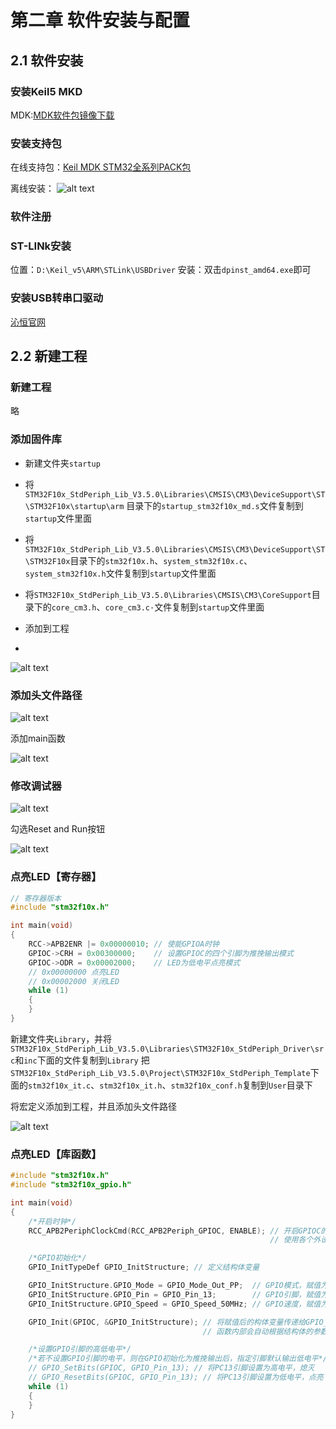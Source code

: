 # 第二章 软件安装与配置

## 2.1 软件安装

### 安装Keil5 MKD

MDK:[MDK软件包镜像下载](https://blog.csdn.net/Simon223/article/details/105090189)

### 安装支持包

在线支持包：[Keil MDK STM32全系列PACK包](https://blog.csdn.net/Simon223/article/details/105090189/)

离线安装：
![alt text](../imgs/install_pack.png)

### 软件注册

### ST-LINk安装
位置：`D:\Keil_v5\ARM\STLink\USBDriver`
安装：双击`dpinst_amd64.exe`即可

### 安装USB转串口驱动

[沁恒官网](https://www.wch.cn/downloads/file/65.html?time=2024-11-30%2017:16:41&code=XrZXK1c2iWjd9VNAzAdx7msiuJCZWSsUROLN7EDV)

## 2.2 新建工程

### 新建工程

略

### 添加固件库

- 新建文件夹`startup`

- 将`STM32F10x_StdPeriph_Lib_V3.5.0\Libraries\CMSIS\CM3\DeviceSupport\ST\STM32F10x\startup\arm` 目录下的`startup_stm32f10x_md.s`文件复制到`startup`文件里面

- 将`STM32F10x_StdPeriph_Lib_V3.5.0\Libraries\CMSIS\CM3\DeviceSupport\ST\STM32F10x`目录下的`stm32f10x.h`、`system_stm32f10x.c`、`system_stm32f10x.h`文件复制到`startup`文件里面

- 将`STM32F10x_StdPeriph_Lib_V3.5.0\Libraries\CMSIS\CM3\CoreSupport`目录下的`core_cm3.h`、`core_cm3.c·`文件复制到`startup`文件里面
- 添加到工程
- 
![alt text](../imgs/add_to_project.png)

### 添加头文件路径
![alt text](../imgs/add_header_path.png)

添加main函数

![alt text](../imgs/add_main_function.png)

### 修改调试器

![alt text](../imgs/modify_debugger.png)

勾选Reset and Run按钮

![alt text](../imgs/modify_debugger1.png)

### 点亮LED【寄存器】

```c
// 寄存器版本
#include "stm32f10x.h"

int main(void)
{
    RCC->APB2ENR |= 0x00000010; // 使能GPIOA时钟
    GPIOC->CRH = 0x00300000;    // 设置GPIOC的四个引脚为推挽输出模式
    GPIOC->ODR = 0x00002000;    // LED为低电平点亮模式
    // 0x00000000 点亮LED
    // 0x00002000 关闭LED
    while (1)
    {
    }
}
```

新建文件夹`Library`，并将`STM32F10x_StdPeriph_Lib_V3.5.0\Libraries\STM32F10x_StdPeriph_Driver\src`和`inc`下面的文件复制到`Library`
把`STM32F10x_StdPeriph_Lib_V3.5.0\Project\STM32F10x_StdPeriph_Template`下面的`stm32f10x_it.c`、`stm32f10x_it.h`、`stm32f10x_conf.h`复制到`User`目录下

将宏定义添加到工程，并且添加头文件路径

![alt text](../imgs/add_macro.png)

### 点亮LED【库函数】

```c
#include "stm32f10x.h"
#include "stm32f10x_gpio.h"

int main(void)
{
    /*开启时钟*/
    RCC_APB2PeriphClockCmd(RCC_APB2Periph_GPIOC, ENABLE); // 开启GPIOC的时钟
                                                          // 使用各个外设前必须开启时钟，否则对外设的操作无效

    /*GPIO初始化*/
    GPIO_InitTypeDef GPIO_InitStructure; // 定义结构体变量

    GPIO_InitStructure.GPIO_Mode = GPIO_Mode_Out_PP;  // GPIO模式，赋值为推挽输出模式
    GPIO_InitStructure.GPIO_Pin = GPIO_Pin_13;        // GPIO引脚，赋值为第13号引脚
    GPIO_InitStructure.GPIO_Speed = GPIO_Speed_50MHz; // GPIO速度，赋值为50MHz

    GPIO_Init(GPIOC, &GPIO_InitStructure); // 将赋值后的构体变量传递给GPIO_Init函数
                                           // 函数内部会自动根据结构体的参数配置相应寄

    /*设置GPIO引脚的高低电平*/
    /*若不设置GPIO引脚的电平，则在GPIO初始化为推挽输出后，指定引脚默认输出低电平*/
    // GPIO_SetBits(GPIOC, GPIO_Pin_13); // 将PC13引脚设置为高电平，熄灭
    // GPIO_ResetBits(GPIOC, GPIO_Pin_13); // 将PC13引脚设置为低电平，点亮
    while (1)
    {
    }
}

```

